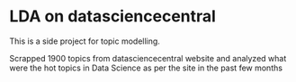 # LDA on datasciencecentral


This is a side project for topic modelling. 

Scrapped 1900 topics from datasciencecentral website and analyzed what were the hot topics in Data Science as per the site in the past few months

